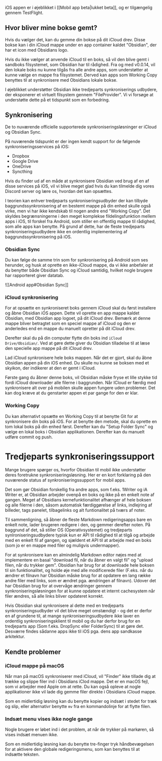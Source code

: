 iOS appen er i øjeblikket i [[Mobil app beta|lukket beta]], og er tilgængelig gennem TestFlight.

## Hvor bliver mine bokse gemt?
Hvis du vælger det, kan du gemme din bokse på dit iCloud drev. Disse bokse kan i din iCloud mappe under en app container kaldet "Obsidian", der har et icon med Obsidians logo.

Hvis du ikke vælger at anvende iCloud til en boks, så vil den blive gemt i sandboks filsystemet, som Obsidian har til rådighed. Fra og med v0.0.14, vil den lokale boks nu kunne tilgås fra alle andre apps, som understøtter at kunne vælge en mappe fra filsystemet. Derved kan apps som Working Copy benyttes til at synkronisere med Obsidians lokale bokse.

I øjeblikket understøtter Obsidian ikke tredjeparts synkroniserings udbydere, der eksponerer et virtuelt filsystem gennem "FileProvider".
Vi vi forsøge at understøtte dette på et tidspunkt som en forbedring.

## Synkronisering
De to nuværende officielle supporterede synkroniseringsløsninger er iCloud og Obsidian Sync.

På nuværende tidspunkt er der ingen kendt support for de følgende synkroniseringsservices på iOS:
- Dropbox
- Google Drive
- OneDrive
- Syncthing

Hvis du finder ud af en måde at synkronisere Obsidian ved brug af en af disse services på iOS, vil vi blive meget glad hvis du kan tilmelde dig vores Discord server og lære os, hvordan det kan opsættes.
  
I teorien kan enhver tredjeparts synkroniseringsudbyder der kan tilbyde baggrundssynkronisering af en bestemt mappe på din enhed skulle også virke, men vi har ikke kendskab til nogen andre end "Working Copy". Det skyldes begrænsningerne i den meget komplekse fildelingsfunktion mellem apps i iOS, til forskel fra Android, som stiller en offentlig mappe til rådighed, som alle apps kan benytte. På grund af dette, har de fleste tredjeparts  synkroniseringsudbydere ikke en ordentlig implementering af baggrundssynkronisering på iOS.

### Obsidian Sync
Du kan følge de samme trin som for synkronisering på Android som ses herunder, og husk at oprette en ikke-iCloud mappe,  da vi ikke anbefaler at du benytter både Obsidian Sync og iCloud samtidig, hvilket nogle brugere har rapporteret giver datatab.

![[Android app#Obsidian Sync]]

### iCloud synkronisering
For at opsætte en synkroniseret boks gennem iCloud skal du først installere og åbne Obsidian iOS appen. Dette vil oprette en app mappe kaldet Obsidian, med Obsidian app logoet, på dit iCloud drev. Bemærk at denne mappe bliver betragtet som en speciel mappe af iCloud og den er anderledes end en mappe du manuelt opretter på dit iCloud drev.

Derefter skal du på din computer flytte din boks ind `iCloud Drive/Obsidian/`. Ved at gøre dette giver du Obsidian tilladelse til at læse den specielle app mappe på dit iCloud drev.

Lad iCloud synkronisere hele boks mappen. Når det er gjort, skal du åbne Obsidian appen på din iOS enhed. Du skulle nu kunne se boksen med et skyikon, der indikerer at den er gemt i iCloud.

Første gang du åbner denne boks, vil Obsidian måske fryse et lille stykke tid fordi iCloud downloader alle filerne i baggrunden. Når ICloud er færdig med synkronisere alt over på mobilen skulle appen fungere uden problemer. Det kan dog kræve at du genstarter appen et par gange for den er klar.

### Working Copy
Du kan alternativt opsætte en Working Copy til at benytte Git for at synkronisere din boks på iOS. For at benytte den metode, skal du oprette en tom lokal boks på din enhed først. Derefter kan du "Setup Folder Sync" og vælge en lokal boks i Obsidian applikationen. Derefter kan du manuelt udføre commit og push.


# Tredjeparts synkroniseringssupport
Mange brugere spørger os, hvorfor Obsidian til mobil ikke understøtter deres foretrukne synkroniseringsløsning. Her er en kort forklaring på den nuværende status af synkroniseringssupport for mobil apps.

Det som gør Obsidian forskellig fra andre apps, som f.eks. 1Writer og iA Writer er, at Obsidian arbejder ovenpå en boks og ikke på en enkelt note af gangen. Meget af Obsidians kernefunktionalitet afhænger af hele boksen og alle filerne i den, såsom automatisk færdiggørelse af links, indlejring af billeder, tags panelet, tilbagelinks og alt funtionalitet på tværs af noter.

Til sammenligning, så åbner de fleste Markdown redigeringsapps bare en enkelt note, lader brugeren redigere i den, og gemmer derefter noten. På baggrund af det, så stiller OS (Operativsystemet) og tredjeparts synlroniseringsudbydere typisk kun er API til rådighed til at tilgå og arbejde med en enkelt fil af gangen, og sjældent et API til at arbejde med en boks (som jo er en mappe med filer og muligvis undermapper).

For at synkronisere kan en almindelig Markdown editor nøjes med at implementere en basal "download fil, når du åbner en valgt fil" og "upload filen, når du trykker gem". Obsidian har brug for at downloade hele boksen til sin funktionalitet, og holde øje med alle modificerede filer (F.eks. når du ændrer et filnavn har Obsidian måske brug for at opdatere en lang række andre filer med links, som er ændret pga. ændringen af filnavn). Udover det har Obsidian brug for at overvåge ændringer gennem synkroniseringsløsningen for at kunne opdatere et internt cachesystem når filer ændres, så alle links bliver opdateret korrekt.

Hvis Obsidian skal synkronisere al dette med en tredjeparts synkroniseringsudbyder vil det blive meget omstændigt - og det er derfor en af grundene til, at mange synkroniseringsudbydere ikke laver en ordentlig synkroniseringsklient til mobil og du har derfor brug for en tredjeparts app (Som f.eks. DropSync eller FolderSync) til at gøre det. Desværre findes sådanne apps ikke til iOS pga. dens app sandkasse arkitektur.

## Kendte problemer
### iCloud mappe på macOS
Når man på macOS synkroniserer med iCloud, vil "Finder" ikke tillade dig at trække og slippe filer ind i Obsidians iClod mappe. Det er en macOS fejl, som vi arbejder med Apple om at rette. Du kan også opleve at nogle applikationer ikke vil lade dig gemme filer direkte i Obsidians iCloud mappe.

Som en midlertidig løsning kan du benytte kopier og indsæt i stedet for træk og slip, eller alternativr benytte `mv` fra en kommandolinje for at flytte filen.

### Indsæt menu vises ikke nogle gange
Nogle brugere er løbet ind i det problem, at når de trykker på markøren, så vises indsæt menuen ikke.

Som en midlertidig løsning kan du benytte tre-finger tryk håndbevægelsen for at aktivere den globale redigeringsmenu, som kan benyttes til at indsætte teksten.
